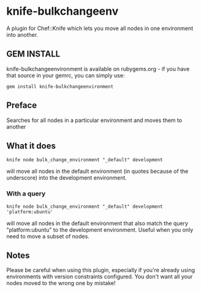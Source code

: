 # knife-bulkchangeenv

A plugin for Chef::Knife which lets you move all nodes in one environment into another.

## GEM INSTALL
knife-bulkchangeenvironment is available on rubygems.org - if you have that source in your gemrc, you can simply use:

````
gem install knife-bulkchangeenvironment
````

## Preface

Searches for all nodes in a particular environment and moves them to another

## What it does

````
knife node bulk_change_environment "_default" development
````

will move all nodes in the default environment (in quotes because of the underscore) into the development environment.

### With a query
````
knife node bulk_change_environment "_default" development 'platform:ubuntu'
````

will move all nodes in the default environment that also match the query "platform:ubuntu" to the development environment. Useful when you only need to move a subset of nodes.

## Notes
Please be careful when using this plugin, especially if you're already using environments with version constraints configured. You don't want all your nodes moved to the wrong one by mistake!


